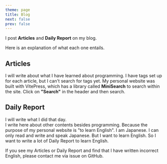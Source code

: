 ```yaml
---
theme: page
title: Blog
next: false
prev: false
---
```


I post **Articles** and **Daily Report** on my blog.

Here is an explanation of what each one entails.

## Articles

I will write about what I have learned about programming.
I have tags set up for each article, but I can't search for tags yet.
My personal website was built with VitePress, which has a library called **MiniSearch** to search within the site.
Click on **"Search"** in the header and then search.

## Daily Report

I will write what I did that day.  
I write here about other contents besides programming.
Because the purpose of my personal website is "to learn English".
I am Japanese.
I can only read and write and speak Japanese.
But I want to learn English.
So I want to write a lot of Daily Report to learn English.  

If you see my Articles or Daily Report and find that I have written incorrect English,
please contact me via issue on GitHub.
